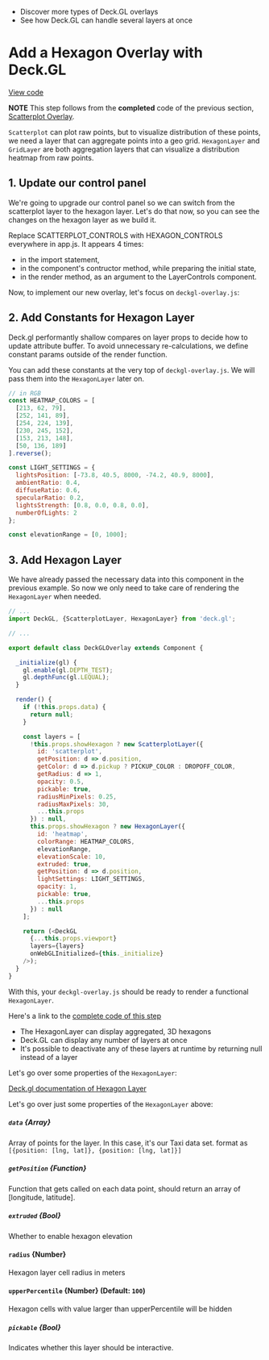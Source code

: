 <!-- INJECT:"GeospatialAppHexagonOverlay" heading -->

<ul class="insert learning-objectives">
  <li>Discover more types of Deck.GL overlays</li>
  <li>See how Deck.GL can handle several layers at once</li>
</ul>

# Add a Hexagon Overlay with Deck.GL
[View code](https://github.com/uber-common/vis-academy/tree/master/demos/building-a-geospatial-app/3-hexagon-overlay)

**NOTE** This step follows from the **completed** code of the previous section,
[Scatterplot Overlay](#/building-a-geospatial-app/2-scatterplot-overlay.md).

`Scatterplot` can plot raw points, but to visualize distribution of these
points, we need a layer that can aggregate points into a geo grid.
`HexagonLayer` and `GridLayer` are both aggregation layers that
can visualize a distribution heatmap from raw points.

## 1. Update our control panel
We're going to upgrade our control panel so we can switch from the scatterplot layer to the hexagon layer. Let's do that now, so you can see the changes on the hexagon layer as we build it.

Replace SCATTERPLOT_CONTROLS with HEXAGON_CONTROLS everywhere in app.js. It appears 4 times:
- in the import statement,
- in the component's contructor method, while preparing the initial state,
- in the render method, as an argument to the LayerControls component.

Now, to implement our new overlay, let's focus on `deckgl-overlay.js`:

## 2. Add Constants for Hexagon Layer

Deck.gl performantly shallow compares on layer props to decide how to update attribute buffer.
To avoid unnecessary re-calculations, we define constant params outside of the render function.

You can add these constants at the very top of `deckgl-overlay.js`.
We will pass them into the `HexagonLayer` later on.

```js
// in RGB
const HEATMAP_COLORS = [
  [213, 62, 79],
  [252, 141, 89],
  [254, 224, 139],
  [230, 245, 152],
  [153, 213, 148],
  [50, 136, 189]
].reverse();

const LIGHT_SETTINGS = {
  lightsPosition: [-73.8, 40.5, 8000, -74.2, 40.9, 8000],
  ambientRatio: 0.4,
  diffuseRatio: 0.6,
  specularRatio: 0.2,
  lightsStrength: [0.8, 0.0, 0.8, 0.0],
  numberOfLights: 2
};

const elevationRange = [0, 1000];
```

## 3. Add Hexagon Layer

We have already passed the necessary data into this component in the previous example. So now we only need to take care of rendering the `HexagonLayer` when needed.

```js
// ...
import DeckGL, {ScatterplotLayer, HexagonLayer} from 'deck.gl';

// ...

export default class DeckGLOverlay extends Component {

  _initialize(gl) {
    gl.enable(gl.DEPTH_TEST);
    gl.depthFunc(gl.LEQUAL);
  }

  render() {
    if (!this.props.data) {
      return null;
    }

    const layers = [
      !this.props.showHexagon ? new ScatterplotLayer({
        id: 'scatterplot',
        getPosition: d => d.position,
        getColor: d => d.pickup ? PICKUP_COLOR : DROPOFF_COLOR,
        getRadius: d => 1,
        opacity: 0.5,
        pickable: true,
        radiusMinPixels: 0.25,
        radiusMaxPixels: 30,
        ...this.props
      }) : null,
      this.props.showHexagon ? new HexagonLayer({
        id: 'heatmap',
        colorRange: HEATMAP_COLORS,
        elevationRange,
        elevationScale: 10,
        extruded: true,
        getPosition: d => d.position,
        lightSettings: LIGHT_SETTINGS,
        opacity: 1,
        pickable: true,
        ...this.props
      }) : null
    ];

    return (<DeckGL
      {...this.props.viewport}
      layers={layers}
      onWebGLInitialized={this._initialize}
    />);
  }
}
```

With this, your `deckgl-overlay.js` should be ready to render a functional `HexagonLayer`.

Here's a link to the [complete code of this step](https://github.com/uber-common/vis-academy/tree/master/src/demos/building-a-geospatial-app/hexagon-overlay)

<ul class="insert takeaways">
  <li>The HexagonLayer can display aggregated, 3D hexagons</li>
  <li>Deck.GL can display any number of layers at once</li>
  <li>It's possible to deactivate any of these layers at runtime by returning null instead of a layer</li>
</ul>

Let's go over some properties of the `HexagonLayer`:

[Deck.gl documentation of Hexagon Layer](https://uber.github.io/deck.gl/#/layer-catalog/hexagon-layer)

Let's go over just some properties of the `HexagonLayer` above:

##### `data` {Array}
Array of points for the layer. In this case, it's our Taxi data set.
format as `[{position: [lng, lat]}, {position: [lng, lat]}]`

##### `getPosition` {Function}
Function that gets called on each data point, should return an array of [longitude, latitude].

##### `extruded` {Bool}
Whether to enable hexagon elevation

#### `radius` {Number}
Hexagon layer cell radius in meters

#### `upperPercentile` {Number} (Default: `100`)
Hexagon cells with value larger than upperPercentile will be hidden

##### `pickable` {Bool}
Indicates whether this layer should be interactive.

